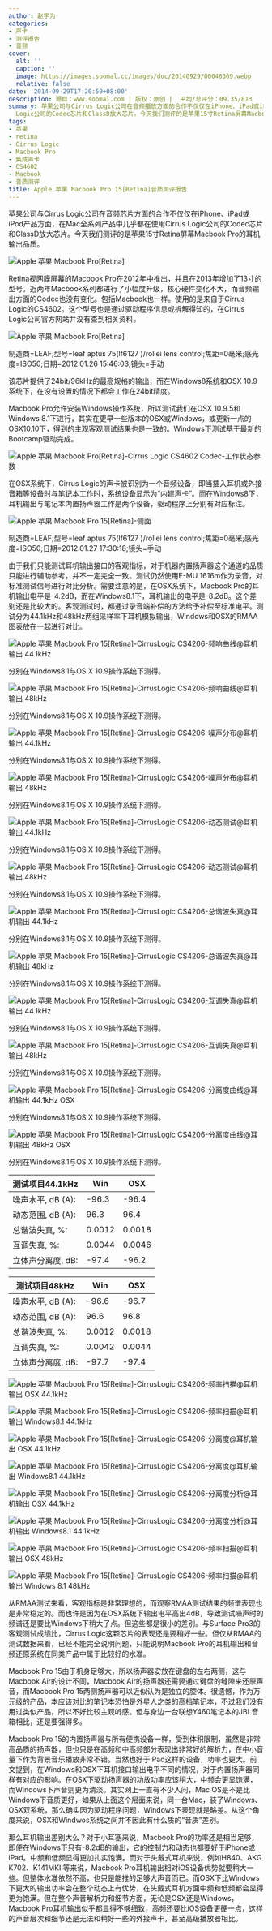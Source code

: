 ```yaml
---
author: 赵宇为
categories:
- 声卡
- 测评报告
- 音频
cover:
  alt: ''
  caption: ''
  image: https://images.soomal.cc/images/doc/20140929/00046369.webp
  relative: false
date: '2014-09-29T17:20:59+08:00'
description: 源自：www.soomal.com | 版权：原创 |  平均/总评分：09.35/813
summary: 苹果公司与Cirrus Logic公司在音频播放方面的合作不仅仅在iPhone、iPad或iPod产品方面，在Mac全系列产品中几乎都在使用Cirrus
  Logic公司的Codec芯片和ClassD放大芯片。今天我们测评的是苹果15寸Retina屏幕Macbook Pro的耳机输出品质……
tags:
- 苹果
- retina
- Cirrus Logic
- Macbook Pro
- 集成声卡
- CS4602
- Macbook
- 音质测评
title: Apple 苹果 Macbook Pro 15[Retina]音质测评报告
---
```


苹果公司与Cirrus Logic公司在音频芯片方面的合作不仅仅在iPhone、iPad或iPod产品方面，在Mac全系列产品中几乎都在使用Cirrus Logic公司的Codec芯片和ClassD放大芯片。今天我们测评的是苹果15寸Retina屏幕Macbook Pro的耳机输出品质。



![Apple 苹果 Macbook Pro[Retina]](https://images.soomal.cc/images/doc/20140929/00046369.webp)



Retina视网膜屏幕的Macbook Pro在2012年中推出，并且在2013年增加了13寸的型号。近两年Macbook系列都进行了小幅度升级，核心硬件变化不大，而音频输出方面的Codec也没有变化。包括Macbook也一样。使用的是来自于Cirrus Logic的CS4602。这个型号也是通过驱动程序信息或拆解得知的，在Cirrus Logic公司官方网站并没有查到相关资料。



![Apple 苹果 Macbook Pro[Retina]](https://images.soomal.cc/images/doc/20140929/00046370.webp)

制造商=LEAF;型号=leaf aptus 75(lf6127     )/rollei lens control;焦距=0毫米;感光度=ISO50;日期=2012.01.26 15:46:03;镜头=手动



该芯片提供了24bit/96kHz的最高规格的输出，而在Windows8系统和OSX 10.9系统下，在没有设置的情况下都会工作在24bit精度。



Macbook Pro允许安装Windows操作系统，所以测试我们在OSX 10.9.5和Windows 8.1下进行，其实在更早一些版本的OSX或Windows，或更新一点的OSX10.10下，得到的主观客观测试结果也是一致的。Windows下测试基于最新的Bootcamp驱动完成。



![Apple 苹果 Macbook Pro[Retina]-Cirrus Logic CS4602 Codec-工作状态参数](https://images.soomal.cc/images/doc/20140929/00046374.webp)



在OSX系统下，Cirrus Logic的声卡被识别为一个音频设备，即当插入耳机或外接音箱等设备时与笔记本工作时，系统设备显示为“内建声卡”。而在Windows8下，耳机输出与笔记本内置扬声器工作是两个设备，驱动程序上分别有对应标注。



![Apple 苹果 Macbook Pro 15[Retina]-侧面](https://images.soomal.cc/images/doc/20140929/00046368.webp)

制造商=LEAF;型号=leaf aptus 75(lf6127     )/rollei lens control;焦距=0毫米;感光度=ISO50;日期=2012.01.27 17:30:18;镜头=手动



由于我们只能测试耳机输出接口的客观指标，对于机器内置扬声器这个通道的品质只能进行辅助参考，并不一定完全一致。测试仍然使用E-MU 1616m作为录音，对标准测试信号进行对比分析。需要注意的是，在OSX系统下，Macbook Pro的耳机输出电平是-4.2dB，而在Windows8.1下，耳机输出的电平是-8.2dB。这个差别还是比较大的。客观测试时，都通过录音端补偿的方法给予补偿至标准电平。测试分为44.1kHz和48kHz两组采样率下耳机模拟输出，Windows和OSX的RMAA图表放在一起进行对比。



![Apple 苹果 Macbook Pro 15[Retina]-CirrusLogic CS4206-频响曲线@耳机输出 44.1kHz](https://images.soomal.cc/images/doc/20140929/00046348_01.webp)

分别在Windows8.1与OS X 10.9操作系统下测得。



![Apple 苹果 Macbook Pro 15[Retina]-CirrusLogic CS4206-频响曲线@耳机输出 48kHz](https://images.soomal.cc/images/doc/20140929/00046354_01.webp)

分别在Windows8.1与OS X 10.9操作系统下测得。



![Apple 苹果 Macbook Pro 15[Retina]-CirrusLogic CS4206-噪声分布@耳机输出 44.1kHz](https://images.soomal.cc/images/doc/20140929/00046349_01.webp)

分别在Windows8.1与OS X 10.9操作系统下测得。



![Apple 苹果 Macbook Pro 15[Retina]-CirrusLogic CS4206-噪声分布@耳机输出 48kHz](https://images.soomal.cc/images/doc/20140929/00046355_01.webp)

分别在Windows8.1与OS X 10.9操作系统下测得。



![Apple 苹果 Macbook Pro 15[Retina]-CirrusLogic CS4206-动态测试@耳机输出 44.1kHz](https://images.soomal.cc/images/doc/20140929/00046350_01.webp)

分别在Windows8.1与OS X 10.9操作系统下测得。



![Apple 苹果 Macbook Pro 15[Retina]-CirrusLogic CS4206-动态测试@耳机输出 48kHz](https://images.soomal.cc/images/doc/20140929/00046356_01.webp)

分别在Windows8.1与OS X 10.9操作系统下测得。



![Apple 苹果 Macbook Pro 15[Retina]-CirrusLogic CS4206-总谐波失真@耳机输出 44.1kHz](https://images.soomal.cc/images/doc/20140929/00046351_01.webp)

分别在Windows8.1与OS X 10.9操作系统下测得。



![Apple 苹果 Macbook Pro 15[Retina]-CirrusLogic CS4206-总谐波失真@耳机输出 48kHz](https://images.soomal.cc/images/doc/20140929/00046357_01.webp)

分别在Windows8.1与OS X 10.9操作系统下测得。



![Apple 苹果 Macbook Pro 15[Retina]-CirrusLogic CS4206-互调失真@耳机输出 44.1kHz](https://images.soomal.cc/images/doc/20140929/00046352_01.webp)

分别在Windows8.1与OS X 10.9操作系统下测得。



![Apple 苹果 Macbook Pro 15[Retina]-CirrusLogic CS4206-互调失真@耳机输出 48kHz](https://images.soomal.cc/images/doc/20140929/00046358_01.webp)

分别在Windows8.1与OS X 10.9操作系统下测得。



![Apple 苹果 Macbook Pro 15[Retina]-CirrusLogic CS4206-分离度曲线@耳机输出 44.1kHz OSX](https://images.soomal.cc/images/doc/20140929/00046353_01.webp)

分别在Windows8.1与OS X 10.9操作系统下测得。



![Apple 苹果 Macbook Pro 15[Retina]-CirrusLogic CS4206-分离度曲线@耳机输出 48kHz OSX](https://images.soomal.cc/images/doc/20140929/00046359_01.webp)

分别在Windows8.1与OS X 10.9操作系统下测得。



| 测试项目44.1kHz | Win | OSX |
| --- | --- | --- |
| 噪声水平, dB (A): | -96.3 | -96.4 |
| 动态范围, dB (A): | 96.3 | 96.4 |
| 总谐波失真, %: | 0.0012 | 0.0018 |
| 互调失真, %: | 0.0044 | 0.0046 |
| 立体声分离度, dB: | -97.4 | -96.2 |







| 测试项目48kHz | Win | OSX |
| --- | --- | --- |
| 噪声水平, dB (A): | -96.6 | -96.7 |
| 动态范围, dB (A): | 96.6 | 96.8 |
| 总谐波失真, %: | 0.0012 | 0.0018 |
| 互调失真, %: | 0.0042 | 0.0044 |
| 立体声分离度, dB: | -97.7 | -97.4 |



![Apple 苹果 Macbook Pro 15[Retina]-CirrusLogic CS4206-频率扫描@耳机输出 OSX 44.1kHz](https://images.soomal.cc/images/doc/20140929/00046360_01.webp)



![Apple 苹果 Macbook Pro 15[Retina]-CirrusLogic CS4206-频率扫描@耳机输出 Windows8.1 44.1kHz](https://images.soomal.cc/images/doc/20140929/00046363_01.webp)



![Apple 苹果 Macbook Pro 15[Retina]-CirrusLogic CS4206-分离度@耳机输出 OSX 44.1kHz](https://images.soomal.cc/images/doc/20140929/00046361_01.webp)



![Apple 苹果 Macbook Pro 15[Retina]-CirrusLogic CS4206-分离度@耳机输出 Windows8.1 44.1kHz](https://images.soomal.cc/images/doc/20140929/00046364_01.webp)



![Apple 苹果 Macbook Pro 15[Retina]-CirrusLogic CS4206-分离度分析@耳机输出 OSX 44.1kHz](https://images.soomal.cc/images/doc/20140929/00046362_01.webp)



![Apple 苹果 Macbook Pro 15[Retina]-CirrusLogic CS4206-分离度分析@耳机输出 Windows8.1 44.1kHz](https://images.soomal.cc/images/doc/20140929/00046365_01.webp)



![Apple 苹果 Macbook Pro 15[Retina]-CirrusLogic CS4206-频率扫描@耳机输出 OSX 48kHz](https://images.soomal.cc/images/doc/20140929/00046366_01.webp)



![Apple 苹果 Macbook Pro 15[Retina]-CirrusLogic CS4206-频率扫描@耳机输出 Windows 8.1 48kHz](https://images.soomal.cc/images/doc/20140929/00046367_01.webp)



从RMAA测试来看，客观指标是非常理想的，而观察RMAA测试结果的频谱表现也是非常稳定的。而也许是因为在OSX系统下输出电平高出4dB，导致测试噪声时的频谱还是要比Windows下稍大了点。但这些都是很小的差别。与Surface Pro3的客观测试成绩比，Cirrus Logic这颗芯片的表现还是要稍好一些。但仅从RMAA的测试数据来看，已经不能完全说明问题，只能说明Macbook Pro的耳机输出和音频还原系统在同类产品中属于比较好的水准。

Macbook Pro 15由于机身足够大，所以扬声器安放在键盘的左右两侧，这与Macbook Air的设计不同，Macbook Air的扬声器还需要通过键盘的缝隙来还原声音，而Macbook Pro 15两侧扬声器可以近似认为是独立的腔体。很遗憾，作为万元级的产品，本应该对比的笔记本恐怕是外星人之类的高档笔记本，不过我们没有用过类似产品，所以不好比较主观听感。但与身边一台联想Y460笔记本的JBL音箱相比，还是要强得多。

Macbook Pro 15的内置扬声器与所有便携设备一样，受到体积限制，虽然是非常高品质的扬声器，但也只是在高频和中高频部分表现出非常好的解析力，在中小音量下作为背景音乐播放非常不错。当然也好于iPad这样的设备，功率也更大。前文提到，在Windows和OSX下耳机接口输出电平不同的情况，对于内置扬声器同样有对应的影响。在OSX下驱动扬声器的功放功率应该稍大，中频会更显饱满，而Windows下声音则更为清淡。其实网上一直有不少人问，Mac OS是不是比Windows下音质更好，如果从上面这个层面来说，同一台Mac，装了Windows、OSX双系统，那么确实因为驱动程序问题，Windows下表现就是略差。从这个角度来说，OSX和Windwos系统之间并不因此有什么质的“音质”差别。

那么耳机输出差别大么？对于小耳塞来说，Macbook Pro的功率还是相当足够，即便在Windows下只有-8.2dB的输出，它的控制力和动态也都要好于iPhone或iPad。中频和低频显得更加扎实饱满。而对于头戴式耳机来说，例如H840、AKG K702、K141MKII等来说，Macbook Pro耳机输出相对iOS设备优势就要稍大一些。但整体水准依然不高，也只是能推的足够大声音而已。而OSX下比Windows下更大的输出功率会在整个动态上有优势，在头戴式耳机方面中频和低频都会显得更为饱满。但在整个声音解析力和细节方面，无论是OSX还是Windows，Macbook Pro耳机输出似乎都显得不够细致，高频还要比iOS设备更硬一点，这样的声音层次和细节还是无法和稍好一些的外接声卡，甚至高级播放器相比。